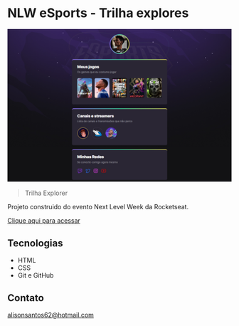 # NLW eSports - Trilha explores

![preview](./.github/preview.png)

> Trilha Explorer

Projeto construido do evento Next Level Week da Rocketseat.

[Clique aqui para acessar](https://alison-santos.github.io/nlw/)

## Tecnologias

- HTML
- CSS
- Git e GitHub

## Contato

alisonsantos62@hotmail.com